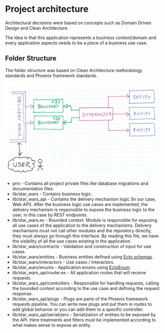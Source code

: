 # Project architecture

Architectural decisions were based on concepts such as Domain Driven Design and Clean Architecture.

The idea is that this application represents a business context/domain and every application aspects needs to be a piece of a business use case. 

## Folder Structure

The folder structure was based on Clean Architecture methodology standards and Phoenix framework standards.

![Clean Architecture drawing](https://github.com/williamweckl/star_wars_api/raw/main/priv/doc/clean_architecture.png)

  * priv - Contains all project private files like database migrations and documentation files.
  * lib/star_wars - Contains business logic.
  * lib/star_wars_api - Contains the delivery mechanism logic (In our case, Web API). After the business logic use cases are implemented, the delivery mechanism is responsible to expose the business logic to the user, in this case by REST endpoints.
  * lib/star_wars.ex - Bounded context. Module is responsible for exposing all use cases of the application to the delivery mechanisms. Delivery mechanisms must not call other modules and the repository directly, they must always go through this interface. By reading this file, we have the visibility of all the use cases existing in the application.
  * lib/star_wars/contracts - Validation and construction of input for use cases.
  * lib/star_wars/entities - Business entities defined using [Ecto schemas](https://hexdocs.pm/ecto/Ecto.Schema.html).
  * lib/star_wars/interactors - Use cases / Interactors.
  * lib/star_wars/enums - Application enums using [EctoEnum](https://github.com/gjaldon/ecto_enum).
  * lib/star_wars_api/router.ex - All application routes that will receive requests.
  * lib/star_wars_api/controllers - Responsible for handling requests, calling the bounded context according to the use case and defining the request response.
  * lib/star_wars_api/plugs - Plugs are parts of the Phoenix framework requests pipeline. You can write new plugs and put them in routes to add global behavior or you can add them to a specific controller.
  * lib/star_wars_api/serializers - Serialization of entities to be exposed by the API. Here treatments and filters must be implemented according to what makes sense to expose an entity.
